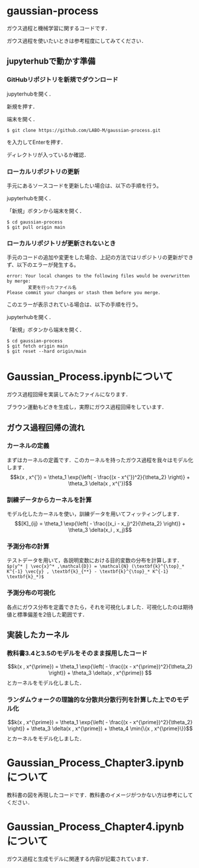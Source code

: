 # gaussian-process
ガウス過程と機械学習に関するコードです．

ガウス過程を使いたいときは参考程度にしてみてください．

## jupyterhubで動かす準備
### GitHubリポジトリを新規でダウンロード
jupyterhubを開く．

新規を押す．

端末を開く．

```
$ git clone https://github.com/LABO-M/gaussian-process.git
```

を入力してEnterを押す．

ディレクトリが入っているか確認．
### ローカルリポジトリの更新
手元にあるソースコードを更新したい場合は、以下の手順を行う。

jupyterhubを開く．

「新規」ボタンから端末を開く．

```
$ cd gaussian-process
$ git pull origin main
```
### ローカルリポジトリが更新されないとき
手元のコードの追加や変更をした場合、上記の方法ではリポジトリの更新ができず、以下のエラーが発生する。
```
error: Your local changes to the following files would be overwritten by merge:
        変更を行ったファイル名
Please commit your changes or stash them before you merge.
```
このエラーが表示されている場合は、以下の手順を行う。

jupyterhubを開く．

「新規」ボタンから端末を開く．

```
$ cd gaussian-process
$ git fetch origin main
$ git reset --hard origin/main
```

# Gaussian_Process.ipynbについて
ガウス過程回帰を実装してみたファイルになります．

ブラウン運動もどきを生成し，実際にガウス過程回帰をしています．
## ガウス過程回帰の流れ
### カーネルの定義
まずはカーネルの定義です．このカーネルを持ったガウス過程を我々はモデル化します．
$$k(x , x^{'}) = \theta_1 \exp{\left( - \frac{(x - x^{'})^2}{\theta_2} \right)} + \theta_3 \delta(x , x^{'})$$
### 訓練データからカーネルを計算
モデル化したカーネルを使い，訓練データを用いてフィッティングします．
$$[K]_{ij} = \theta_1 \exp{\left( - \frac{(x_i - x_j)^2}{\theta_2} \right)} + \theta_3 \delta(x_i , x_j)$$
### 予測分布の計算
テストデータを用いて，各説明変数における目的変数の分布を計算します．
`$p(y^* | \vec{x}^* ,\mathcal{D}) = \mathcal{N} (\textbf{k}^{\top}_* K^{-1} \vec{y} , \textbf{k}_{**} - \textbf{k}^{\top}_* K^{-1} \textbf{k}_*)$`
### 予測分布の可視化
各点にガウス分布を定義できたら，それを可視化しました．可視化したのは期待値と標準偏差を2倍した範囲です．
## 実装したカーネル
### 教科書3.4と3.5のモデルをそのまま採用したコード
$$k(x , x^{\prime}) = \theta_1 \exp{\left( - \frac{(x - x^{\prime})^2}{\theta_2} \right)} + \theta_3 \delta(x , x^{\prime}) $$
とカーネルをモデル化しました．
### ランダムウォークの理論的な分散共分散行列を計算した上でのモデル化
$$k(x , x^{\prime}) = \theta_1 \exp{\left( - \frac{(x - x^{\prime})^2}{\theta_2} \right)} + \theta_3 \delta(x , x^{\prime}) + \theta_4 \min{\{x , x^{\prime}\}}$$
とカーネルをモデル化しました．
# Gaussian_Process_Chapter3.ipynbについて
教科書の図を再現したコードです．教科書のイメージがつかない方は参考にしてください．

# Gaussian_Process_Chapter4.ipynbについて
ガウス過程と生成モデルに関連する内容が記載されています．
